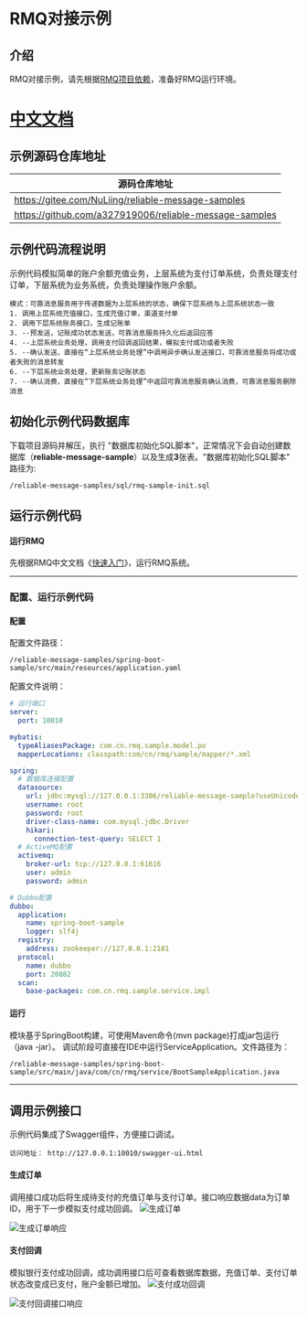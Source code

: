 # RMQ对接示例

## 介绍
RMQ对接示例，请先根据[RMQ项目依赖](https://www.showdoc.cc/rmq?page_id=1812484091467621 "RMQ项目依赖")，准备好RMQ运行环境。

# [中文文档](https://www.showdoc.cc/rmq?page_id=1820953552972418 "中文文档")

## 示例源码仓库地址

|  源码仓库地址 |
| ------------ |
| https://gitee.com/NuLiing/reliable-message-samples  |
| https://github.com/a327919006/reliable-message-samples |

## 示例代码流程说明
示例代码模拟简单的账户余额充值业务，上层系统为支付订单系统，负责处理支付订单，下层系统为业务系统，负责处理操作账户余额。
```
模式：可靠消息服务用于传递数据为上层系统的状态，确保下层系统与上层系统状态一致
1. 调用上层系统充值接口，生成充值订单，渠道支付单
2. 调用下层系统账务接口，生成记账单
3. --预发送，记账成功状态发送，可靠消息服务持久化后返回应答
4. --上层系统业务处理，调用支付回调返回结果，模拟支付成功或者失败
5. --确认发送，直接在“上层系统业务处理”中调用异步确认发送接口，可靠消息服务将成功或者失败的消息转发
6. --下层系统业务处理，更新账务记账状态
7. --确认消费，直接在“下层系统业务处理”中返回可靠消息服务确认消费，可靠消息服务删除消息
```

## 初始化示例代码数据库
下载项目源码并解压，执行 "数据库初始化SQL脚本"，正常情况下会自动创建数据库（**reliable-message-sample**）以及生成**3**张表。"数据库初始化SQL脚本" 路径为:
```
/reliable-message-samples/sql/rmq-sample-init.sql
```

## 运行示例代码
#### 运行RMQ
先根据RMQ中文文档《[快速入门](https://www.showdoc.cc/rmq?page_id=1815635527586509 "快速入门")》，运行RMQ系统。

------------

### 配置、运行示例代码
#### 配置
配置文件路径：
```
/reliable-message-samples/spring-boot-sample/src/main/resources/application.yaml
```
配置文件说明：
```yaml
# 运行端口
server:
  port: 10010

mybatis:
  typeAliasesPackage: com.cn.rmq.sample.model.po
  mapperLocations: classpath:com/cn/rmq/sample/mapper/*.xml

spring:
  # 数据库连接配置
  datasource:
    url: jdbc:mysql://127.0.0.1:3306/reliable-message-sample?useUnicode=true&characterEncoding=utf-8
    username: root
    password: root
    driver-class-name: com.mysql.jdbc.Driver
    hikari:
      connection-test-query: SELECT 1
  # ActiveMQ配置
  activemq:
    broker-url: tcp://127.0.0.1:61616
    user: admin
    password: admin

# Dubbo配置
dubbo:
  application:
    name: spring-boot-sample
    logger: slf4j
  registry:
    address: zookeeper://127.0.0.1:2181
  protocol:
    name: dubbo
    port: 20882
  scan:
    base-packages: com.cn.rmq.sample.service.impl
```

#### 运行
模块基于SpringBoot构建，可使用Maven命令(mvn package)打成jar包运行（java -jar）。
调试阶段可直接在IDE中运行ServiceApplication。文件路径为：
```
/reliable-message-samples/spring-boot-sample/src/main/java/com/cn/rmq/service/BootSampleApplication.java
```

------------

## 调用示例接口
示例代码集成了Swagger组件，方便接口调试。
```
访问地址： http://127.0.0.1:10010/swagger-ui.html
```

#### 生成订单
调用接口成功后将生成待支付的充值订单与支付订单。接口响应数据data为订单ID，用于下一步模拟支付成功回调。
![生成订单](https://www.showdoc.cc/server/api/common/visitfile/sign/dc4ca3b42f64b83021759835fd30beec?showdoc=.jpg "生成充值订单")

![生成订单响应](https://www.showdoc.cc/server/api/common/visitfile/sign/9025e2f453b387df842988bbc425fab2?showdoc=.jpg)

#### 支付回调
模拟银行支付成功回调，成功调用接口后可查看数据库数据，充值订单、支付订单状态改变成已支付，账户金额已增加。
![支付成功回调](https://www.showdoc.cc/server/api/common/visitfile/sign/f3daf005a81e3065ff1efb1b91449901?showdoc=.jpg "支付成功回调")

![支付回调接口响应](https://www.showdoc.cc/server/api/common/visitfile/sign/0d888eaa8937726cddea3919291903a3?showdoc=.jpg "支付回调接口响应")


